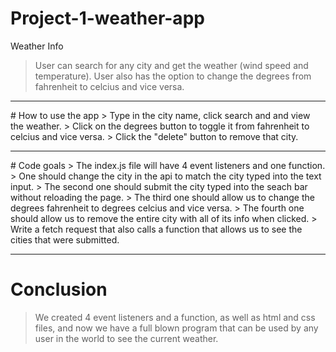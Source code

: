 # Project-1-weather-app
Weather Info
> User can search for any city and get the weather (wind speed and temperature). User also has the option to change the degrees from fahrenheit to celcius and vice versa. 
<hr>
# How to use the app
> Type in the city name, click search and and view the weather. 
> Click on the degrees button to toggle it from fahrenheit to celcius and vice versa. 
> Click the "delete" button to remove that city.
<hr>
# Code goals
> The index.js file will have 4 event listeners and one function. 
> One should change the city in the api to match the city typed into the text input.
> The second one should submit the city typed into the seach bar without reloading the page.
> The third one should allow us to change the degrees fahrenheit to degrees celcius and vice versa.
> The fourth one should allow us to remove the entire city with all of its info when clicked.
> Write a fetch request that also calls a function that allows us to see the cities that were submitted.
<hr>

# Conclusion
> We created 4 event listeners and a function, as well as html and css files, and now we have a full blown program that can be used by any user in the world to see the current weather.


